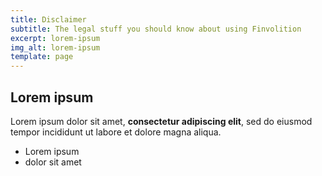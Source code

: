 ```yaml
---
title: Disclaimer
subtitle: The legal stuff you should know about using Finvolition
excerpt: lorem-ipsum
img_alt: lorem-ipsum
template: page
---
```

## Lorem ipsum

Lorem ipsum dolor sit amet, **consectetur adipiscing elit**, sed do eiusmod tempor incididunt ut labore et dolore magna aliqua.

- Lorem ipsum
- dolor sit amet